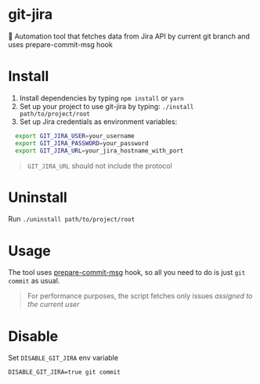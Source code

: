 # git-jira
🤖 Automation tool that fetches data from Jira API by current git branch and uses prepare-commit-msg hook

# Install
1. Install dependencies by typing `npm install` or `yarn`
2. Set up your project to use git-jira by typing: `./install path/to/project/root`
3. Set up Jira credentials as environment variables:
```bash
  export GIT_JIRA_USER=your_username
  export GIT_JIRA_PASSWORD=your_password
  export GIT_JIRA_URL=your_jira_hostname_with_port
```

> `GIT_JIRA_URL` should not include the protocol

# Uninstall
Run `./uninstall path/to/project/root`

# Usage
The tool uses [prepare-commit-msg](https://git-scm.com/docs/githooks#_prepare_commit_msg) hook,
so all you need to do is just `git commit` as usual.

> For performance purposes, the script fetches only issues *assigned to the current user*

# Disable
Set `DISABLE_GIT_JIRA` env variable

```
DISABLE_GIT_JIRA=true git commit
```
